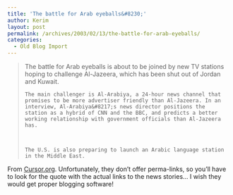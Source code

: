 ```yaml
---
title: 'The battle for Arab eyeballs&#8230;'
author: Kerim
layout: post
permalink: /archives/2003/02/13/the-battle-for-arab-eyeballs/
categories:
  - Old Blog Import
---
```


>   The battle for Arab eyeballs is about to be joined by new TV stations hoping to challenge Al-Jazeera, which has been shut out of Jordan and Kuwait. 
>   
>   
>     The main challenger is Al-Arabiya, a 24-hour news channel that promises to be more advertiser friendly than Al-Jazeera. In an interview, Al-Arabiya&#8217;s news director positions the station as a hybrid of CNN and the BBC, and predicts a better working relationship with government officials than Al-Jazeera has.
>   
>   
>   
>     The U.S. is also preparing to launch an Arabic language station in the Middle East.
>   


From <a href="http://www.cursor.org/" onclick="_gaq.push(['_trackEvent', 'outbound-article', 'http://www.cursor.org/', 'Cursor.org']);" >Cursor.org</a>. Unfortunately, they don&#8217;t offer perma-links, so you&#8217;ll have to look for the quote with the actual links to the news stories&#8230; I wish they would get proper blogging software!

